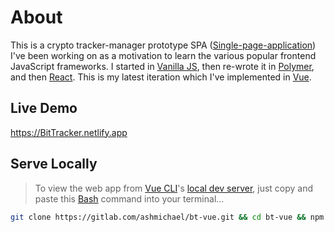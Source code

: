 # About

This is a crypto tracker-manager prototype SPA ([Single-page-application](https://developer.mozilla.org/en-US/docs/Glossary/SPA))  I've been working on as a motivation to learn the various popular frontend JavaScript frameworks. I started in [Vanilla JS](http://vanilla-js.com), then re-wrote it in [Polymer](https://polymer-library.polymer-project.org), and then [React](https://reactjs.org). This is my latest iteration which I've implemented in [Vue](https://vuejs.org).

## Live Demo
https://BitTracker.netlify.app

## Serve Locally
> To view the web app from [Vue CLI](https://cli.vuejs.org)'s [local dev server](https://cli.vuejs.org/guide/cli-service.html#vue-cli-service-serve), just copy and paste this [Bash](https://www.gnu.org/software/bash/) command into your terminal...
```bash
git clone https://gitlab.com/ashmichael/bt-vue.git && cd bt-vue && npm install && npm run start
```
